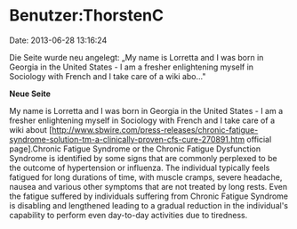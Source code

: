 Benutzer:ThorstenC
==================

Date: 2013-06-28 13:16:24

Die Seite wurde neu angelegt: „My name is Lorretta and I was born in
Georgia in the United States - I am a fresher enlightening myself in
Sociology with French and I take care of a wiki abo..."

**Neue Seite**

<div>

My name is Lorretta and I was born in Georgia in the United States - I
am a fresher enlightening myself in Sociology with French and I take
care of a wiki about
\[http://www.sbwire.com/press-releases/chronic-fatigue-syndrome-solution-tm-a-clinically-proven-cfs-cure-270891.htm
official page\].Chronic Fatigue Syndrome or the Chronic Fatigue
Dysfunction Syndrome is identified by some signs that are commonly
perplexed to be the outcome of hypertension or influenza. The individual
typically feels fatigued for long durations of time, with muscle cramps,
severe headache, nausea and various other symptoms that are not treated
by long rests. Even the fatigue suffered by individuals suffering from
Chronic Fatigue Syndrome is disabling and lengthened leading to a
gradual reduction in the individual\'s capability to perform even
day-to-day activities due to tiredness.

</div>
